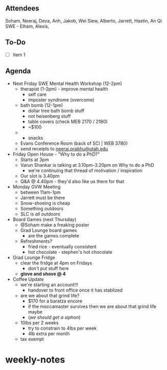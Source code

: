 ## Attendees
Soham, Neeraj, Deva, Anh, Jakob, Wei Siew, Alberto, Jarrett, Hastin, An Qi
SWE - Elham, Alexis, 

## To-Do
- [ ] Item 1

## Agenda
- Next Friday SWE Mental Health Workshop (12-2pm)
	- therapist (1-2pm) - improve mental health
		- self care
		- imposter syndrome (overcome)
	- bath bomb (12-1pm)
		- dollar tree bath bomb stuff
		- not heisenberg stuff
		- table covers (check MEB 2170 / 2180)
		- ~$100
	- + snacks
	- Evans Conference Room (back of SCI | WEB 3780)
	- send receipts to neeraj.prabhu@utah.edu
- Friday Open House - "Why to do a PhD?"
	- Starts at 3pm
	- Varun Shankar is talking at 3.10pm-3.20pm on Why to do a PhD
		- we're continuing that thread of motivation / inspiration
	- Our slot is 3.40pm 
	- Q&A @ 4.40pm - they'd also like us there for that
- Monday GVW Meeting
	- between 11am-1pm
	- Jarrett must be there 
	- Snow-shoeing is cheap
	- Something outdoors
	- SLC is *all outdoors*
- Board Games (next Thursday)
	- @Soham make a freaking poster
	- Grad Lounge board games
		- are the games complete
	- Refreshments? 
		- fried rice - eventually consistent
		- hot chocolate - stephen's hot chocolate
- Grad Lounge Fridge
	- clear the fridge at 4pm on Fridays
		- don't put stuff here
	- **glove and shove @ 4**
- Coffee Update
	- we're starting an account!!!
		- handover to front office once it has stablized
	- are we about that grind life?
		- $170 for a baratza encore
		- if the moccamaster survives then we are about that grind life maybe
		- (*we should get a siphon*)
	- 10lbs per 2 weeks
		- try to constrain to 4lbs per week
		- 4lb extra per month
	- tax exempt

# weekly-notes
